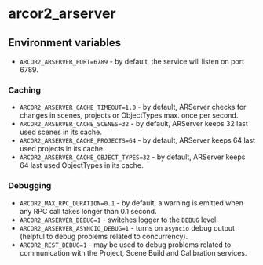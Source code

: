 # arcor2_arserver

## Environment variables

- `ARCOR2_ARSERVER_PORT=6789` - by default, the service will listen on port 6789.

### Caching

- `ARCOR2_ARSERVER_CACHE_TIMEOUT=1.0` - by default, ARServer checks for changes in scenes, projects or ObjectTypes max. once per second.
- `ARCOR2_ARSERVER_CACHE_SCENES=32` - by default, ARServer keeps 32 last used scenes in its cache.
- `ARCOR2_ARSERVER_CACHE_PROJECTS=64` - by default, ARServer keeps 64 last used projects in its cache.
- `ARCOR2_ARSERVER_CACHE_OBJECT_TYPES=32` - by default, ARServer keeps 64 last used ObjectTypes in its cache.

### Debugging

- `ARCOR2_MAX_RPC_DURATION=0.1` - by default, a warning is emitted when any RPC call takes longer than 0.1 second.
- `ARCOR2_ARSERVER_DEBUG=1` - switches logger to the `DEBUG` level. 
- `ARCOR2_ARSERVER_ASYNCIO_DEBUG=1` - turns on `asyncio` debug output (helpful to debug problems related to concurrency). 
- `ARCOR2_REST_DEBUG=1` - may be used to debug problems related to communication with the Project, Scene Build and Calibration services. 